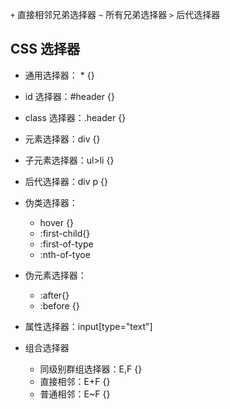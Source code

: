 `+` 直接相邻兄弟选择器
`~` 所有兄弟选择器
`>` 后代选择器

## CSS 选择器

- 通用选择器： \* {}
- id 选择器：#header {}
- class 选择器：.header {}
- 元素选择器：div {}
- 子元素选择器：ul>li {}
- 后代选择器：div p {}

- 伪类选择器：
  - hover {}
  - :first-child{}
  - :first-of-type
  - :nth-of-tyoe
- 伪元素选择器：
  - :after{}
  - :before {}
- 属性选择器：input[type="text"]
- 组合选择器
  - 同级别群组选择器：E,F {}
  - 直接相邻：E+F {}
  - 普通相邻：E~F {}
